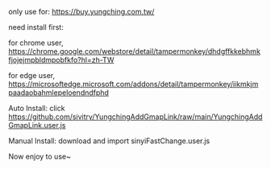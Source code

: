 only use for: https://buy.yungching.com.tw/

need install first: 

for chrome user, https://chrome.google.com/webstore/detail/tampermonkey/dhdgffkkebhmkfjojejmpbldmpobfkfo?hl=zh-TW 

for edge user, https://microsoftedge.microsoft.com/addons/detail/tampermonkey/iikmkjmpaadaobahmlepeloendndfphd

Auto Install: click https://github.com/sivitry/YungchingAddGmapLink/raw/main/YungchingAddGmapLink.user.js 

Manual Install: download and import sinyiFastChange.user.js

Now enjoy to use~

